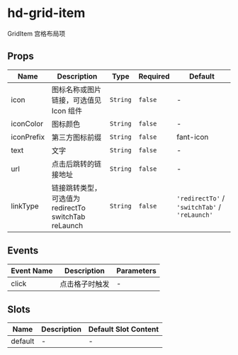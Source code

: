 # hd-grid-item

GridItem 宫格布局项

## Props

<!-- @vuese:hd-grid-item:props:start -->
|Name|Description|Type|Required|Default|
|---|---|---|---|---|
|icon|图标名称或图片链接，可选值见 Icon 组件|`String`|`false`|-|
|iconColor|图标颜色|`String`|`false`|-|
|iconPrefix|第三方图标前缀|`String`|`false`|fant-icon|
|text|文字|`String`|`false`|-|
|url|点击后跳转的链接地址|`String`|`false`|-|
|linkType|链接跳转类型，可选值为 redirectTo switchTab reLaunch|`String`|`false`|`'redirectTo'` / `'switchTab'` / `'reLaunch'`|

<!-- @vuese:hd-grid-item:props:end -->


## Events

<!-- @vuese:hd-grid-item:events:start -->
|Event Name|Description|Parameters|
|---|---|---|
|click|点击格子时触发|-|

<!-- @vuese:hd-grid-item:events:end -->


## Slots

<!-- @vuese:hd-grid-item:slots:start -->
|Name|Description|Default Slot Content|
|---|---|---|
|default|-|-|

<!-- @vuese:hd-grid-item:slots:end -->



